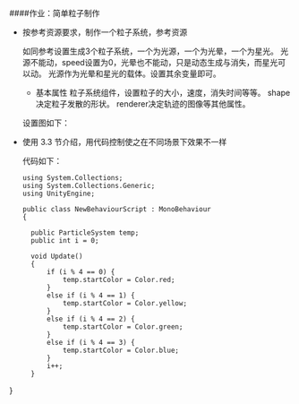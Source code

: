 ####作业：简单粒子制作
- 按参考资源要求，制作一个粒子系统，参考资源

  如同参考设置生成3个粒子系统，一个为光源，一个为光晕，一个为星光。
  光源不能动，speed设置为0，光晕也不能动，只是动态生成与消失，而星光可以动。
  光源作为光晕和星光的载体。设置其余变量即可。
  
  - 基本属性
    粒子系统组件，设置粒子的大小，速度，消失时间等等。
    shape决定粒子发散的形状。
    renderer决定轨迹的图像等其他属性。
  
  设置图如下：

- 使用 3.3 节介绍，用代码控制使之在不同场景下效果不一样

  代码如下：
  ```
  using System.Collections;
  using System.Collections.Generic;
  using UnityEngine;

  public class NewBehaviourScript : MonoBehaviour
  {

    public ParticleSystem temp;
    public int i = 0;

    void Update()
    {
        if (i % 4 == 0) {
            temp.startColor = Color.red;
        }
        else if (i % 4 == 1) {
            temp.startColor = Color.yellow;
        }
        else if (i % 4 == 2) {
            temp.startColor = Color.green;
        }
        else if (i % 4 == 3) {
            temp.startColor = Color.blue;
        }
        i++;
    }
}
  ```
